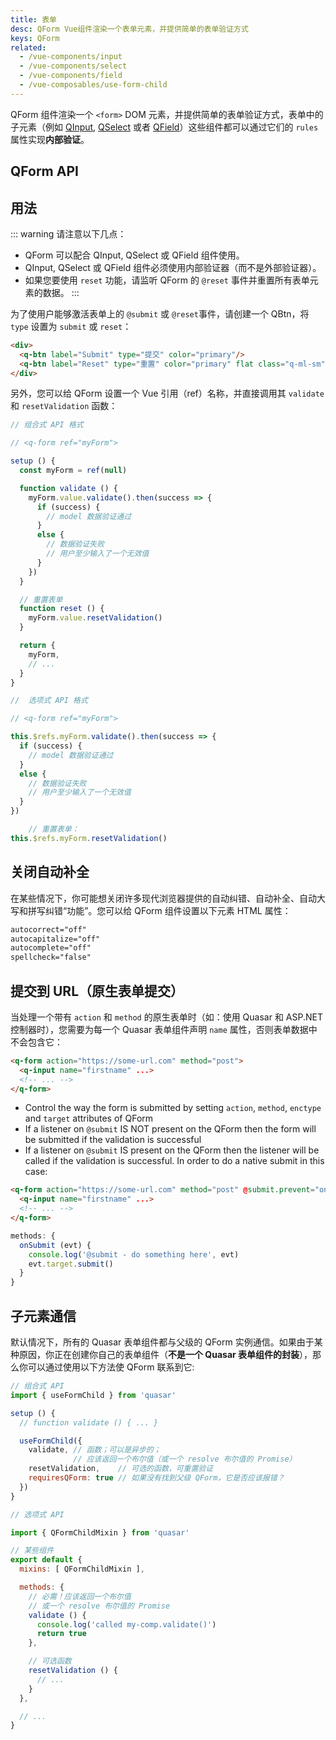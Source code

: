 ```yaml
---
title: 表单
desc: QForm Vue组件渲染一个表单元素，并提供简单的表单验证方式
keys: QForm
related:
  - /vue-components/input
  - /vue-components/select
  - /vue-components/field
  - /vue-composables/use-form-child
---
```


QForm 组件渲染一个 `<form>` DOM 元素，并提供简单的表单验证方式，表单中的子元素（例如 [QInput](/vue-components/input#Internal-validation), [QSelect](/vue-components/select) 或者 [QField](/vue-components/field)）这些组件都可以通过它们的 `rules` 属性实现**内部验证**。

## QForm API

<doc-api file="QForm" />

## 用法

::: warning
请注意以下几点：
* QForm 可以配合 QInput, QSelect 或 QField 组件使用。
* QInput, QSelect 或 QField 组件必须使用内部验证器（而不是外部验证器）。
* 如果您要使用 `reset` 功能，请监听 QForm 的 `@reset` 事件并重置所有表单元素的数据。
:::

<doc-example title="基础" file="QForm/Basic" />

为了使用户能够激活表单上的 `@submit` 或 `@reset`事件，请创建一个 QBtn，将 `type` 设置为 `submit` 或 `reset`：
```html
<div>
  <q-btn label="Submit" type="提交" color="primary"/>
  <q-btn label="Reset" type="重置" color="primary" flat class="q-ml-sm" />
</div>
```
另外，您可以给 QForm 设置一个 Vue 引用（ref）名称，并直接调用其 `validate` 和 `resetValidation` 函数：

```js
// 组合式 API 格式

// <q-form ref="myForm">

setup () {
  const myForm = ref(null)

  function validate () {
    myForm.value.validate().then(success => {
      if (success) {
        // model 数据验证通过
      }
      else {
        // 数据验证失败
        // 用户至少输入了一个无效值
      }
    })
  }

  // 重置表单
  function reset () {
    myForm.value.resetValidation()
  }

  return {
    myForm,
    // ...
  }
}
```

```js
//  选项式 API 格式

// <q-form ref="myForm">

this.$refs.myForm.validate().then(success => {
  if (success) {
    // model 数据验证通过
  }
  else {
    // 数据验证失败
    // 用户至少输入了一个无效值
  }
})

    // 重置表单：
this.$refs.myForm.resetValidation()
```

## 关闭自动补全
在某些情况下，你可能想关闭许多现代浏览器提供的自动纠错、自动补全、自动大写和拼写纠错“功能”。您可以给 QForm 组件设置以下元素 HTML 属性：

```html
autocorrect="off"
autocapitalize="off"
autocomplete="off"
spellcheck="false"
```

## 提交到 URL（原生表单提交）
当处理一个带有 `action` 和 `method` 的原生表单时（如：使用 Quasar 和 ASP.NET 控制器时），您需要为每一个  Quasar 表单组件声明 `name` 属性，否则表单数据中不会包含它：

```html
<q-form action="https://some-url.com" method="post">
  <q-input name="firstname" ...>
  <!-- ... -->
</q-form>
```

* Control the way the form is submitted by setting `action`, `method`, `enctype` and `target` attributes of QForm
* If a listener on `@submit` IS NOT present on the QForm then the form will be submitted if the validation is successful
* If a listener on `@submit` IS present on the QForm then the listener will be called if the validation is successful. In order to do a native submit in this case:

```html
<q-form action="https://some-url.com" method="post" @submit.prevent="onSubmit">
  <q-input name="firstname" ...>
  <!-- ... -->
</q-form>
```

```js
methods: {
  onSubmit (evt) {
    console.log('@submit - do something here', evt)
    evt.target.submit()
  }
}
```

## 子元素通信

默认情况下，所有的 Quasar 表单组件都与父级的 QForm 实例通信。如果由于某种原因，你正在创建你自己的表单组件（**不是一个 Quasar 表单组件的封装**），那么你可以通过使用以下方法使 QForm 联系到它:

```js
// 组合式 API
import { useFormChild } from 'quasar'

setup () {
  // function validate () { ... }

  useFormChild({
    validate, // 函数；可以是异步的；
              // 应该返回一个布尔值（或一个 resolve 布尔值的 Promise）
    resetValidation,    // 可选的函数，可重置验证
    requiresQForm: true // 如果没有找到父级 QForm，它是否应该报错？
  })
}
```

```js
// 选项式 API

import { QFormChildMixin } from 'quasar'

// 某些组件
export default {
  mixins: [ QFormChildMixin ],

  methods: {
    // 必需！应该返回一个布尔值
    // 或一个 resolve 布尔值的 Promise
    validate () {
      console.log('called my-comp.validate()')
      return true
    },

    // 可选函数
    resetValidation () {
      // ...
    }
  },

  // ...
}
```

